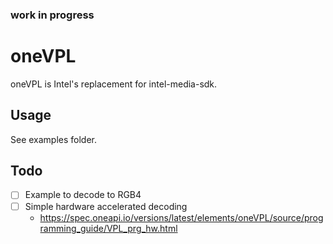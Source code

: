### work in progress

# oneVPL
oneVPL is Intel's replacement for intel-media-sdk.


## Usage
See examples folder.

## Todo
- [ ] Example to decode to RGB4
- [ ] Simple hardware accelerated decoding
    - https://spec.oneapi.io/versions/latest/elements/oneVPL/source/programming_guide/VPL_prg_hw.html